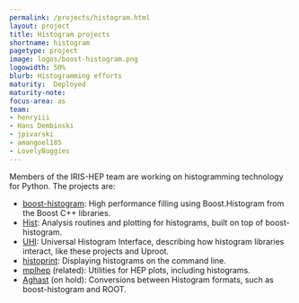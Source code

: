 ```yaml
---
permalink: /projects/histogram.html
layout: project
title: Histogram projects
shortname: histogram
pagetype: project
image: logos/boost-histogram.png
logowidth: 50%
blurb: Histogramming efforts
maturity:  Deployed
maturity-note:
focus-area: as
team:
- henryiii
- Hans Dembinski
- jpivarski
- amangoel185
- LovelyBuggies
---
```


Members of the IRIS-HEP team are working on histogramming technology for Python. The projects are:

* [boost-histogram](https://github.com/scikit-hep/boost-histogram): High performance filling using Boost.Histogram from the Boost C++ libraries.
* [Hist](https://github.com/scikit-hep/hist): Analysis routines and plotting for histograms, built on top of boost-histogram.
* [UHI](https://github.com/scikit-hep/uhi): Universal Histogram Interface, describing how histogram libraries interact, like these projects and Uproot.
* [histoprint](https://github.com/scikit-hep/histoprint): Displaying histograms on the command line.
* [mplhep](https://github.com/scikit-hep/mplhep) (related): Utilities for HEP plots, including histograms.
* [Aghast](https://github.com/scikit-hep/aghast) (on hold): Conversions between Histogram formats, such as boost-histogram and ROOT.
